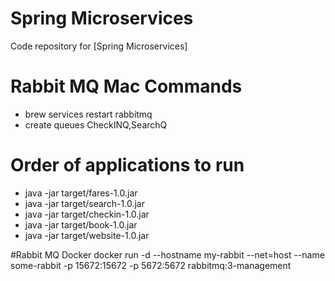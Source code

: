 # Spring Microservices
Code repository for [Spring Microservices]

# Rabbit MQ Mac Commands
  * brew services restart rabbitmq
  * create queues CheckINQ,SearchQ

# Order of applications to run
  * java -jar target/fares-1.0.jar
  * java -jar target/search-1.0.jar
  * java -jar target/checkin-1.0.jar
  * java -jar target/book-1.0.jar
  * java -jar target/website-1.0.jar

  
#Rabbit MQ Docker 
docker run -d --hostname my-rabbit --net=host --name some-rabbit -p 15672:15672 -p 5672:5672 rabbitmq:3-management
